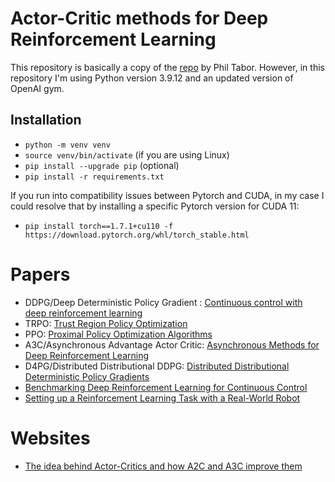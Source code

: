 # Actor-Critic methods for Deep Reinforcement Learning

This repository is basically a copy of the [repo](https://github.com/philtabor/Actor-Critic-Methods-Paper-To-Code) by Phil Tabor. However, in this repository I'm using Python version 3.9.12 and an updated version of OpenAI gym.

## Installation

- ``python -m venv venv ``
- ``source venv/bin/activate`` (if you are using Linux)
- ``pip install --upgrade pip`` (optional)
- ``pip install -r requirements.txt``

If you run into compatibility issues between Pytorch and CUDA, in my case I could resolve that by installing a specific Pytorch version for CUDA 11:

- ``pip install torch==1.7.1+cu110 -f https://download.pytorch.org/whl/torch_stable.html``

# Papers

- DDPG/Deep Deterministic Policy Gradient : [Continuous control with deep reinforcement learning](https://arxiv.org/abs/1509.02971)
- TRPO: [Trust Region Policy Optimization](https://arxiv.org/abs/1502.05477)
- PPO: [Proximal Policy Optimization Algorithms](https://arxiv.org/pdf/1707.06347.pdf)
- A3C/Asynchronous Advantage Actor Critic: [Asynchronous Methods for Deep Reinforcement Learning](https://arxiv.org/pdf/1602.01783.pdf)
- D4PG/Distributed Distributional DDPG: [Distributed Distributional Deterministic Policy Gradients](https://openreview.net/pdf?id=SyZipzbCb)
- [Benchmarking Deep Reinforcement Learning for Continuous Control](https://arxiv.org/pdf/1604.06778)
- [Setting up a Reinforcement Learning Task with a Real-World Robot](https://arxiv.org/pdf/1803.07067.pdf)

# Websites

- [The idea behind Actor-Critics and how A2C and A3C improve them](https://theaisummer.com/Actor_critics/)







